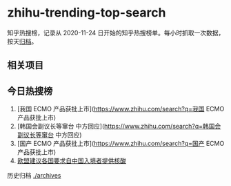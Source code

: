 # zhihu-trending-top-search

知乎热搜榜，记录从 2020-11-24
日开始的知乎热搜榜单。每小时抓取一次数据，按天[归档](./archives)。

## 相关项目

## 今日热搜榜

<!-- BEGIN -->
<!-- 最后更新时间 Fri Jan 06 2023 16:15:23 GMT+0800 (China Standard Time) -->

1. [我国 ECMO 产品获批上市](https://www.zhihu.com/search?q=我国 ECMO
   产品获批上市)
1. [韩国会副议长等窜台
   中方回应](https://www.zhihu.com/search?q=韩国会副议长等窜台 中方回应)
1. [国产 ECMO 产品获批上市](https://www.zhihu.com/search?q=国产 ECMO
   产品获批上市)
1. [欧盟建议各国要求自中国入境者提供核酸](https://www.zhihu.com/search?q=欧盟建议各国要求自中国入境者提供核酸)

<!-- END -->

历史归档 [./archives](./archives)
